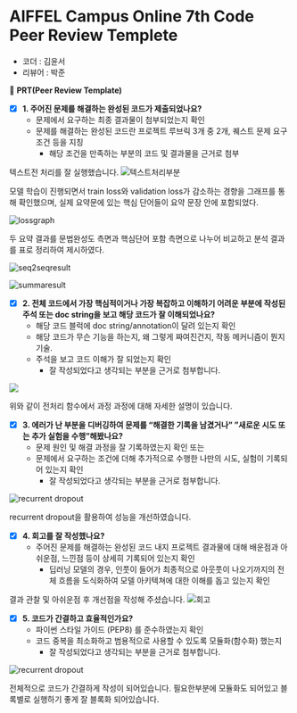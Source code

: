 # AIFFEL Campus Online 7th Code Peer Review Templete

- 코더 : 김윤서
- 리뷰어 : 박준



🔑 **PRT(Peer Review Template)**

- [X]  **1. 주어진 문제를 해결하는 완성된 코드가 제출되었나요?**
    - 문제에서 요구하는 최종 결과물이 첨부되었는지 확인
    - 문제를 해결하는 완성된 코드란 프로젝트 루브릭 3개 중 2개, 
    퀘스트 문제 요구조건 등을 지칭
        - 해당 조건을 만족하는 부분의 코드 및 결과물을 근거로 첨부
     
텍스트전 처리를 잘 실행했습니다.
![텍스트처리부분](https://github.com/currybab/first-repository/assets/7679722/8bb3ef24-88a5-42cf-ab51-8760d10a507a)

모델 학습이 진행되면서 train loss와 validation loss가 감소하는 경향을 그래프를 통해 확인했으며, 실제 요약문에 있는 핵심 단어들이 요약 문장 안에 포함되었다.

![lossgraph](https://github.com/currybab/first-repository/assets/7679722/3e8a6333-63e0-47af-a2ed-d98bd62e04c2) 

두 요약 결과를 문법완성도 측면과 핵심단어 포함 측면으로 나누어 비교하고 분석 결과를 표로 정리하여 제시하였다.

![seq2seqresult](https://github.com/currybab/first-repository/assets/7679722/48396d5e-a94e-459f-a3f6-aaf61c7eb8ed)

![summaresult](https://github.com/currybab/first-repository/assets/7679722/6f3a2f3b-a48c-4ce5-aacc-02ddb8e72523)

    
- [X]  **2. 전체 코드에서 가장 핵심적이거나 가장 복잡하고 이해하기 어려운 부분에 작성된 
주석 또는 doc string을 보고 해당 코드가 잘 이해되었나요?**
    - 해당 코드 블럭에 doc string/annotation이 달려 있는지 확인
    - 해당 코드가 무슨 기능을 하는지, 왜 그렇게 짜여진건지, 작동 메커니즘이 뭔지 기술.
    - 주석을 보고 코드 이해가 잘 되었는지 확인
        - 잘 작성되었다고 생각되는 부분을 근거로 첨부합니다.

![](https://github.com/currybab/first-repository/assets/7679722/6e45223f-b347-44e2-8da2-9e736f7fc1b7)

위와 같이 전처리 함수에서 과정 과정에 대해 자세한 설명이 있습니다.


- [X]  **3. 에러가 난 부분을 디버깅하여 문제를 “해결한 기록을 남겼거나” 
”새로운 시도 또는 추가 실험을 수행”해봤나요?**
    - 문제 원인 및 해결 과정을 잘 기록하였는지 확인 또는
    - 문제에서 요구하는 조건에 더해 추가적으로 수행한 나만의 시도, 
    실험이 기록되어 있는지 확인
        - 잘 작성되었다고 생각되는 부분을 근거로 첨부합니다.
     
![recurrent dropout](https://github.com/currybab/first-repository/assets/7679722/6fd6e9fb-fcd6-42a8-bb2b-0d41fed061b2)

recurrent dropout을 활용하여 성능을 개선하였습니다.

        
- [X]  **4. 회고를 잘 작성했나요?**
    - 주어진 문제를 해결하는 완성된 코드 내지 프로젝트 결과물에 대해
    배운점과 아쉬운점, 느낀점 등이 상세히 기록되어 있는지 확인
        - 딥러닝 모델의 경우,
        인풋이 들어가 최종적으로 아웃풋이 나오기까지의 전체 흐름을 도식화하여 
        모델 아키텍쳐에 대한 이해를 돕고 있는지 확인

결과 관찰 및 아쉬운점 후 개선점을 작성해 주셨습니다.
![회고](https://github.com/currybab/first-repository/assets/7679722/f774aad9-76e1-48a6-9d4c-5a9c9d7bbcee)


- [X]  **5. 코드가 간결하고 효율적인가요?**
    - 파이썬 스타일 가이드 (PEP8) 를 준수하였는지 확인
    - 코드 중복을 최소화하고 범용적으로 사용할 수 있도록 모듈화(함수화) 했는지
        - 잘 작성되었다고 생각되는 부분을 근거로 첨부합니다.


![recurrent dropout](https://github.com/currybab/first-repository/assets/7679722/6fd6e9fb-fcd6-42a8-bb2b-0d41fed061b2)

전체적으로 코드가 간결하게 작성이 되어있습니다. 필요한부분에 모듈화도 되어있고 블록별로 실행하기 좋게 잘 블록화 되어있습니다.

